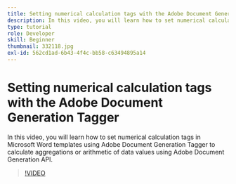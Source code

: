 ```yaml
---
title: Setting numerical calculation tags with the Adobe Document Generation Tagger
description: In this video, you will learn how to set numerical calculation tags in Microsoft Word templates using Adobe Document Generation Tagger to calculate aggregations or arithmetic of data values using Adobe Document Generation API
type: tutorial
role: Developer
skill: Beginner
thumbnail: 332118.jpg
exl-id: 562cd1ad-6b43-4f4c-bb58-c63494895a14
---
```


# Setting numerical calculation tags with the Adobe Document Generation Tagger

In this video, you will learn how to set numerical calculation tags in Microsoft Word templates using Adobe Document Generation Tagger to calculate aggregations or arithmetic of data values using Adobe Document Generation API.

>[!VIDEO](https://video.tv.adobe.com/v/332118?hidetitle=true)
